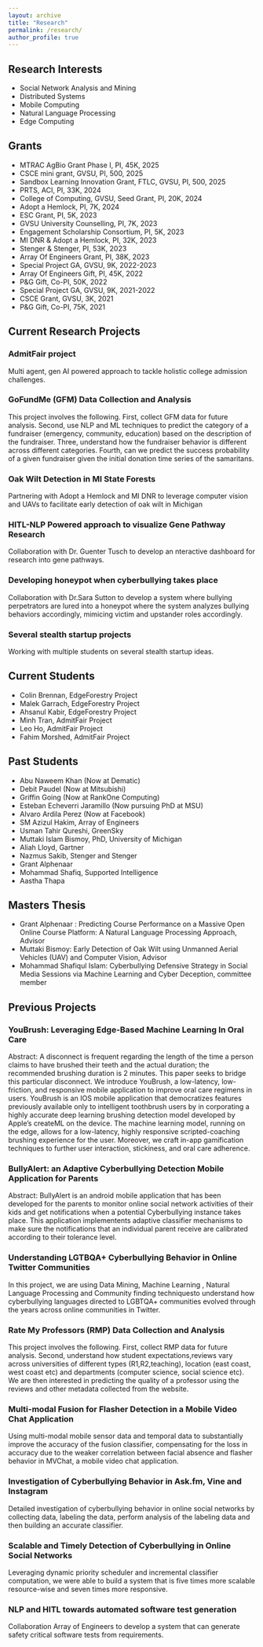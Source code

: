```yaml
---
layout: archive
title: "Research"
permalink: /research/
author_profile: true
---
```


## Research Interests

<ul>
    <li>Social Network Analysis and Mining</li>
    <li>Distributed Systems</li>
    <li>Mobile Computing</li>
    <li>Natural Language Processing</li>
    <li>Edge Computing</li>
</ul>


## Grants

<ul>
    <li> MTRAC AgBio Grant Phase I, PI, 45K, 2025</li>
    <li> CSCE mini grant, GVSU, PI, 500, 2025</li>
    <li> Sandbox Learning Innovation Grant, FTLC, GVSU, PI, 500, 2025</li>
    <li> PRTS, ACI, PI, 33K, 2024</li>
    <li> College of Computing, GVSU, Seed Grant, PI, 20K, 2024</li>
    <li> Adopt a Hemlock, PI, 7K, 2024</li>
    <li> ESC Grant, PI, 5K, 2023</li>
    <li> GVSU University Counselling, PI, 7K, 2023</li>
    <li> Engagement Scholarship Consortium, PI, 5K, 2023</li>
    <li> MI DNR & Adopt a Hemlock, PI, 32K, 2023</li>
    <li> Stenger & Stenger, PI, 53K, 2023</li>
    <li> Array Of Engineers Grant, PI, 38K, 2023</li>
    <li> Special Project GA, GVSU, 9K,  2022-2023</li>
    <li> Array Of Engineers Gift, PI, 45K, 2022</li>
    <li> P&G Gift, Co-PI, 50K, 2022</li>
    <li> Special Project GA, GVSU, 9K, 2021-2022</li>
    <li> CSCE Grant, GVSU, 3K, 2021</li>
    <li> P&G Gift, Co-PI, 75K, 2021</li>
</ul>


## Current Research Projects

### AdmitFair project
Multi agent, gen AI powered approach to tackle holistic college admission challenges.



### GoFundMe (GFM) Data Collection and Analysis
This project involves the following. First, collect GFM data for future analysis. Second, use NLP and ML techniques to predict the category of a fundraiser (emergency, community, education) based on the description of the fundraiser. Three, understand how the fundraiser behavior is different across different categories. Fourth, can we predict the success probability of a given fundraiser given the initial donation time series of the samaritans.

### Oak Wilt Detection in MI State Forests
Partnering with Adopt a Hemlock and MI DNR to leverage computer vision and UAVs to facilitate early detection of oak wilt in Michigan

### HITL-NLP Powered approach to visualize Gene Pathway Research
Collaboration with Dr. Guenter Tusch to develop an nteractive dashboard for research into gene pathways.

### Developing honeypot when cyberbullying takes place
Collaboration with Dr.Sara Sutton to develop a system where bullying perpetrators are lured into a honeypot where the system analyzes bullying behaviors accordingly, mimicing victim and upstander roles accordingly.

### Several stealth startup projects
Working with multiple students on several stealth startup ideas.


## Current Students
<ul> 
    <li> Colin Brennan, EdgeForestry Project</li>
    <li> Malek Garrach, EdgeForestry Project</li>
    <li> Ahsanul Kabir, EdgeForestry Project</li>
    <li> Minh Tran, AdmitFair Project</li>
    <li> Leo Ho, AdmitFair Project</li>
    <li> Fahim Morshed, AdmitFair Project</li>
</ul>



## Past Students

<ul>
    <li> Abu Naweem Khan (Now at Dematic)</li>
    <li> Debit Paudel (Now at Mitsubishi)</li>
    <li> Griffin Going (Now at RankOne Computing)</li>
    <li> Esteban Echeverri Jaramillo (Now pursuing PhD at MSU)</li>
    <li> Alvaro Ardila Perez (Now at Facebook)</li>
    <li> SM Azizul Hakim, Array of Engineers</li>
    <li> Usman Tahir Qureshi, GreenSky</li>
    <li> Muttaki Islam Bismoy, PhD, University of Michigan</li>
    <li> Aliah Lloyd, Gartner</li>
    <li> Nazmus Sakib, Stenger and Stenger </li>
    <li> Grant Alphenaar</li>
    <li> Mohammad Shafiq, Supported Intelligence</li>
    <li> Aastha Thapa</li>
</ul>



## Masters Thesis
<ul>
    <li> Grant Alphenaar : Predicting Course Performance on a Massive Open Online Course Platform: A Natural Language Processing Approach, Advisor </li>
    <li> Muttaki Bismoy: Early Detection of Oak Wilt using Unmanned Aerial Vehicles (UAV) and Computer Vision, Advisor</li>
    <li> Mohammad Shafiqul Islam: Cyberbullying Defensive Strategy in Social Media Sessions via Machine Learning and Cyber Deception, committee member</li>
</ul>


## Previous Projects


### YouBrush: Leveraging Edge-Based Machine Learning In Oral Care


Abstract: A disconnect is frequent regarding the length of the time a person claims to have brushed their teeth and the actual duration; the recommended brushing duration is 2 minutes. This paper seeks to bridge this particular disconnect. We introduce YouBrush, a low-latency, low-friction, and responsive mobile application to improve oral care regimens in users. YouBrush is an IOS mobile application that democratizes features previously available only to intelligent toothbrush users by in corporating a highly accurate deep learning brushing detection model developed by Apple’s createML on the device. The machine learning model, running on the edge, allows for a low-latency, highly responsive scripted-coaching brushing experience for the user. Moreover, we craft in-app gamification techniques to further user interaction, stickiness, and oral care adherence.


### BullyAlert: an Adaptive Cyberbullying Detection Mobile Application for Parents

Abstract: BullyAlert is an android mobile application that has been developed for the parents to monitor online social network activities of their kids and get notifications when a potential Cyberbullying instance takes place. This application implementents adaptive classifier mechanisms to make sure the notifications that an individual parent receive are calibrated according to their tolerance level.



### Understanding LGTBQA+ Cyberbullying Behavior in Online Twitter Communities

In this project, we are using Data Mining, Machine Learning , Natural Language Processing and Community finding techniquesto understand how cyberbullying languages directed to LGBTQA+ communities evolved through the years across online communities in Twitter.


### Rate My Professors (RMP) Data Collection and Analysis
This project involves the following. First, collect RMP data for future analysis. Second, understand how student expectations,reviews vary across universities of different types (R1,R2,teaching), location (east coast, west coast etc) and departments (computer science, social science etc). We are then interested in predicting the quality of a professor using the reviews and other metadata collected from the website.

### Multi-modal Fusion for Flasher Detection in a Mobile Video Chat Application
Using multi-modal mobile sensor data and temporal data to substantially improve the accuracy of the fusion classifier, compensating for the loss in accuracy due to the weaker correlation between facial absence and flasher behavior in MVChat, a mobile video chat application.


### Investigation of Cyberbullying Behavior in Ask.fm, Vine and Instagram
Detailed investigation of cyberbullying behavior in online social networks by collecting data,
labeling the data, perform analysis of the labeling data and then building an accurate classifier.



### Scalable and Timely Detection of Cyberbullying in Online Social Networks
Leveraging dynamic priority scheduler and incremental classifier computation, we were able to
build a system that is five times more scalable resource-wise and seven times more responsive.


### NLP and HITL towards automated software test generation
Collaboration Array of Engineers to develop a system that can generate safety critical software tests from requirements.
                            
